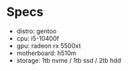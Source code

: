 # Specs

- distro: gentoo
- cpu: i5-10400f
- gpu: radeon rx 5500xt
- motherboard: h510m
- storage: 1tb nvme / 1tb ssd / 2tb hdd
